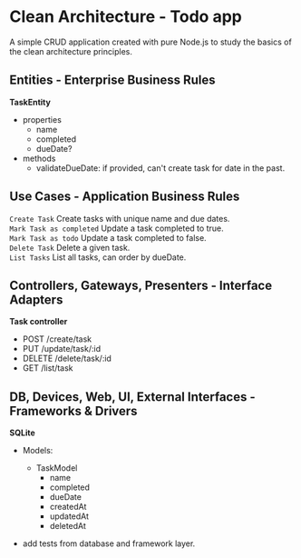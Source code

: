 # Clean Architecture - Todo app
A simple CRUD application created with pure Node.js to study the basics of 
the clean architecture principles.

## Entities - Enterprise Business Rules
**TaskEntity**  
- properties
    - name
    - completed
    - dueDate?
- methods
    - validateDueDate: if provided, can't create task for date in the 
    past.

## Use Cases - Application Business Rules
`Create Task` Create tasks with unique name and due dates.  
`Mark Task as completed` Update a task completed to true.  
`Mark Task as todo` Update a task completed to false.  
`Delete Task` Delete a given task.  
`List Tasks` List all tasks, can order by dueDate.  

## Controllers, Gateways, Presenters - Interface Adapters
**Task controller**  
- POST /create/task
- PUT /update/task/:id
- DELETE /delete/task/:id
- GET /list/task

## DB, Devices, Web, UI, External Interfaces - Frameworks & Drivers
**SQLite**
- Models:
    - TaskModel
        - name
        - completed
        - dueDate
        - createdAt
        - updatedAt
        - deletedAt

- add tests from database and framework layer.

